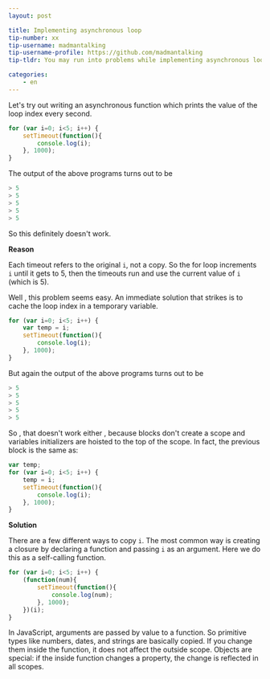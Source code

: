 ```yaml
---
layout: post

title: Implementing asynchronous loop
tip-number: xx
tip-username: madmantalking
tip-username-profile: https://github.com/madmantalking
tip-tldr: You may run into problems while implementing asynchronous loops. 

categories:
    - en
---
```


Let's try out writing an asynchronous function which prints the value of the loop index every second.

```js
for (var i=0; i<5; i++) {
	setTimeout(function(){
		console.log(i); 
	}, 1000);
}  
```
The output of the above programs turns out to be
```js
> 5
> 5
> 5
> 5
> 5
```
So this definitely doesn't work.

**Reason**

Each timeout refers to the original `i`, not a copy. So the for loop increments `i` until it gets to 5, then the timeouts run and use the current value of `i` (which is 5).

Well , this problem seems easy. An immediate solution that strikes is to cache the loop index in a temporary variable.

```js
for (var i=0; i<5; i++) {
	var temp = i;
 	setTimeout(function(){
		console.log(i); 
	}, 1000);
}  
```
But again the output of the above programs turns out to be
```js
> 5
> 5
> 5
> 5
> 5
```
So , that doesn't work either , because blocks don't create a scope and variables initializers are hoisted to the top of the scope. In fact, the previous block is the same as:
```js
var temp;
for (var i=0; i<5; i++) {
 	temp = i;
	setTimeout(function(){
		console.log(i); 
  	}, 1000);
}  
```
**Solution**

There are a few different ways to copy `i`. The most common way is creating a closure by declaring a function and passing `i` as an argument. Here we do this as a self-calling function.
```js
for (var i=0; i<5; i++) {
	(function(num){
		setTimeout(function(){
			console.log(num); 
		}, 1000); 
	})(i);  
}  
```
In JavaScript, arguments are passed by value to a function. So primitive types like numbers, dates, and strings are basically copied. If you change them inside the function, it does not affect the outside scope. Objects are special: if the inside function changes a property, the change is reflected in all scopes.
